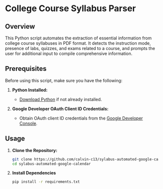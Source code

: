 # College Course Syllabus Parser

## Overview

This Python script automates the extraction of essential information from college course syllabuses in PDF format. It detects the instruction mode, presence of labs, quizzes, and exams related to a course, and prompts the user for additional input to compile comprehensive information.

## Prerequisites

Before using this script, make sure you have the following:

1. **Python Installed:**
   - [Download Python](https://www.python.org/downloads/) if not already installed.

2. **Google Developer OAuth Client ID Credentials:**
   - Obtain OAuth client ID credentials from the [Google Developer Console](https://developers.google.com/workspace/guides/create-credentials#oauth-client-id).

## Usage

1. **Clone the Repository:**
   ```bash
   git clone https://github.com/calvin-c13/sylabus-automated-google-calendar.git
   cd sylabus-automated-google-calendar

2. **Install Dependencies**
   ```bash
   pip install -r requirements.txt


